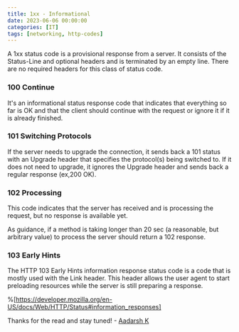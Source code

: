 ```yaml
---
title: 1xx - Informational
date: 2023-06-06 00:00:00 
categories: [IT]
tags: [networking, http-codes]
---
```


A 1xx status code is a provisional response from a server. It consists of the Status-Line and optional headers and is terminated by an empty line. There are no required headers for this class of status code.

### 100 Continue 

It's an informational status response code that indicates that everything so far is OK and that the client should continue with the request or ignore it if it is already finished.

### 101 Switching Protocols 

If the server needs to upgrade the connection, it sends back a 101 status with an Upgrade header that specifies the protocol(s) being switched to. If it does not need to upgrade, it ignores the Upgrade header and sends back a regular response (ex,200 OK).

### 102 Processing

This code indicates that the server has received and is processing the request, but no response is available yet.

As guidance, if a method is taking longer than 20 sec (a reasonable, but arbitrary value) to process the server should return a 102 response.

### 103 Early Hints

The HTTP 103 Early Hints information response status code is a code that is mostly used with the Link header. This header allows the user agent to start preloading resources while the server is still preparing a response.


%[https://developer.mozilla.org/en-US/docs/Web/HTTP/Status#information_responses]


Thanks for the read and stay tuned! 
\- [Aadarsh K](https://twitter.com/dotAadarsh)
